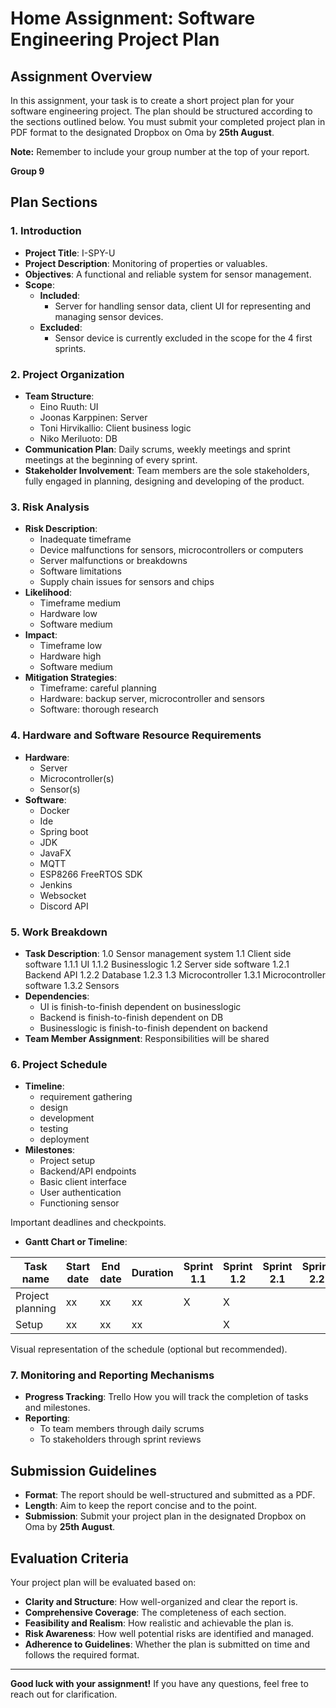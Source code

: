 # Home Assignment: Software Engineering Project Plan

## Assignment Overview
In this assignment, your task is to create a short project plan for your software engineering project. The plan should be structured according to the sections outlined below. You must submit your completed project plan in PDF format to the designated Dropbox on Oma by **25th August**.

**Note:** Remember to include your group number at the top of your report.

**Group 9**

## Plan Sections

### 1. Introduction
  - **Project Title**: I-SPY-U
  - **Project Description**: Monitoring of properties or valuables.
  - **Objectives**: A functional and reliable system for sensor management.
  - **Scope**: 
    - **Included**:
        - Server for handling sensor data, client UI for representing and managing sensor devices.
    - **Excluded**:
        - Sensor device is currently excluded in the scope for the 4 first sprints.

### 2. Project Organization
  - **Team Structure**:
    - Eino Ruuth: UI
    - Joonas Karppinen: Server
    - Toni Hirvikallio: Client business logic
    - Niko Meriluoto: DB
  - **Communication Plan**: Daily scrums, weekly meetings and sprint meetings at the beginning of every sprint.
  - **Stakeholder Involvement**: Team members are the sole stakeholders, fully engaged in planning, designing and developing of the product.

### 3. Risk Analysis
  - **Risk Description**:
    - Inadequate timeframe
    - Device malfunctions for sensors, microcontrollers or computers
    - Server malfunctions or breakdowns
    - Software limitations
    - Supply chain issues for sensors and chips
  - **Likelihood**:
    - Timeframe medium
    - Hardware low
    - Software medium
  - **Impact**:
    - Timeframe low
    - Hardware high
    - Software medium
  - **Mitigation Strategies**:
    - Timeframe: careful planning
    - Hardware: backup server, microcontroller and sensors
    - Software: thorough research

### 4. Hardware and Software Resource Requirements
  - **Hardware**:
    - Server
    - Microcontroller(s)
    - Sensor(s)
  - **Software**:
    - Docker
    - Ide
    - Spring boot
    - JDK
    - JavaFX
    - MQTT
    - ESP8266 FreeRTOS SDK
    - Jenkins
    - Websocket
    - Discord API

### 5. Work Breakdown
  - **Task Description**:
    1.0 Sensor management system
        1.1 Client side software
            1.1.1 UI
            1.1.2 Businesslogic
        1.2 Server side software
            1.2.1 Backend API
            1.2.2 Database
            1.2.3
        1.3 Microcontroller
            1.3.1 Microcontroller software
            1.3.2 Sensors
  - **Dependencies**:
    - UI is finish-to-finish dependent on businesslogic
    - Backend is finish-to-finish dependent on DB
    - Businesslogic is finish-to-finish dependent on backend
  - **Team Member Assignment**: Responsibilities will be shared

### 6. Project Schedule
  - **Timeline**:
    - requirement gathering
    - design
    - development
    - testing
    - deployment
  - **Milestones**:
    - Project setup
    - Backend/API endpoints
    - Basic client interface
    - User authentication
    - Functioning sensor

  Important deadlines and checkpoints.
  - **Gantt Chart or Timeline**:

  |Task name|Start date|End date|Duration|Sprint 1.1|Sprint 1.2|Sprint 2.1|Sprint 2.2|Sprint 3.1|Sprint 3.2|Sprint 4.1|Sprint 4.2|
  |--------|---|---|---|---|---|---|--|--|--|--|--|
  |Project planning|xx|xx|xx|X|X||
  |Setup|xx|xx|xx||X||



  Visual representation of the schedule (optional but recommended).

### 7. Monitoring and Reporting Mechanisms
  - **Progress Tracking**: Trello
  How you will track the completion of tasks and milestones.
  - **Reporting**:
    - To team members through daily scrums
    - To stakeholders through sprint reviews






## Submission Guidelines
- **Format**: The report should be well-structured and submitted as a PDF.
- **Length**: Aim to keep the report concise and to the point.
- **Submission**: Submit your project plan in the designated Dropbox on Oma by **25th August**.

## Evaluation Criteria
Your project plan will be evaluated based on:
- **Clarity and Structure**: How well-organized and clear the report is.
- **Comprehensive Coverage**: The completeness of each section.
- **Feasibility and Realism**: How realistic and achievable the plan is.
- **Risk Awareness**: How well potential risks are identified and managed.
- **Adherence to Guidelines**: Whether the plan is submitted on time and follows the required format.

---

**Good luck with your assignment!** If you have any questions, feel free to reach out for clarification.
